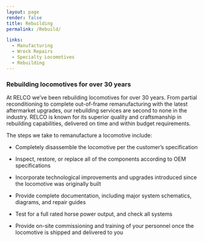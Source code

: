 ```yaml
---
layout: page
render: false
title: Rebuilding
permalink: /Rebuild/

links:
  - Manufacturing
  - Wreck Repairs
  - Specialty Locomotives
  - Rebuilding
---
```

### Rebuilding locomotives for over 30 years

At RELCO we’ve been rebuilding locomotives for over 30 years. From partial reconditioning to complete out-of-frame remanufacturing with the latest aftermarket upgrades, our rebuilding services are second to none in the industry. RELCO is known for its superior quality and craftsmanship in rebuilding capabilities, delivered on time and within budget requirements.

The steps we take to remanufacture a locomotive include:

 * Completely disassemble the locomotive per the customer’s specification

 * Inspect, restore, or replace all of the components according to OEM specifications

 * Incorporate technological improvements and upgrades introduced since the locomotive was originally built

 * Provide complete documentation, including major system schematics, diagrams, and repair guides

 * Test for a full rated horse power output, and check all systems

 * Provide on-site commissioning and training of your personnel once the locomotive is shipped and delivered to you
